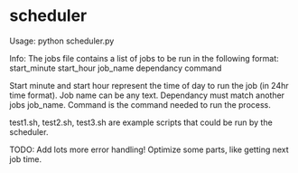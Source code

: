 scheduler
=========

Usage: python scheduler.py

Info:
  The jobs file contains a list of jobs to be run in the following format:
    start_minute start_hour job_name dependancy command
    
  Start minute and start hour represent the time of day to run the job (in 24hr time format).
  Job name can be any text.
  Dependancy must match another jobs job_name.
  Command is the command needed to run the process.
  
  
  test1.sh, test2.sh, test3.sh are example scripts that could be run by the scheduler.
  
TODO:
  Add lots more error handling!
  Optimize some parts, like getting next job time.
  
